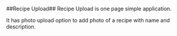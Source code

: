 ##Recipe Upload##
Recipe Upload is one page simple application. 

It has photo upload option to add photo of a recipe with name and description. 
